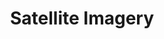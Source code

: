 ---
layout: page
title: Satellite Imagery
description: 1st place -- a project based on LLMs and CV to analyze satellite imagery -- Lauzhack 2024, AXA challenge 
img: assets/img/projects/hack_axa_thumbnail.jpg
importance: 1
redirect: https://github.com/Jakhongir0103/vlms-for-satellite-hack
category: fun
---